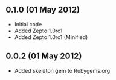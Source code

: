 ## 0.1.0 (01 May 2012)

  - Initial code
  - Added Zepto 1.0rc1
  - Added Zepto 1.0rc1 (Minified)

## 0.0.2 (01 May 2012)

  - Added skeleton gem to Rubygems.org
